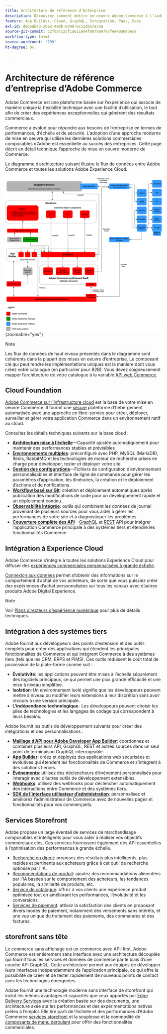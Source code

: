 ```yaml
---
title: Architecture de référence d’Enterprise
description: Découvrez comment mettre en oeuvre Adobe Commerce à l’aide de la dernière technologie de commerce composable d’Adobe.
feature: App Builder, Cloud, GraphQL, Integration, Paas, Saas
exl-id: d066ab43-20e2-4e0b-8348-0c52d6a7ac8a
source-git-commit: c2f6b7125f1a611e94f807999787fee48a0e5ece
workflow-type: tm+mt
source-wordcount: '799'
ht-degree: 0%

---
```


# Architecture de référence d’entreprise d’Adobe Commerce

Adobe Commerce est une plateforme basée sur l’expérience qui associe de manière unique la flexibilité technique avec une facilité d’utilisation, le tout afin de créer des expériences exceptionnelles qui génèrent des résultats commerciaux.

Commerce a évolué pour répondre aux besoins de l’entreprise en termes de performances, d’échelle et de sécurité. L’adoption d’une approche moderne de mise en oeuvre qui utilise les dernières solutions commerciales composables d’Adobe est essentielle au succès des entreprises. Cette page décrit en détail technique l’approche de mise en oeuvre moderne de Commerce.

Le diagramme d’architecture suivant illustre le flux de données entre Adobe Commerce et toutes les solutions Adobe Experience Cloud.

![Schéma architectural montrant comment Adobe Commerce se connecte aux solutions Experience Cloud](../../assets/playbooks/commerce-architecture-v3.svg){zoomable=&quot;yes&quot;}

>[!NOTE]
>
>Les flux de données de haut niveau présentés dans le diagramme sont cohérents dans la plupart des mises en oeuvre d’entreprise. Le composant clé qui peut rendre les implémentations uniques est la manière dont vous créez votre catalogue (en particulier pour B2B). Vous devez soigneusement mapper l’architecture de votre catalogue à la variable [API web Commerce](https://developer.adobe.com/commerce/webapi/get-started/).

## Cloud Foundation

[Adobe Commerce sur l’infrastructure cloud](https://experienceleague.adobe.com/en/docs/commerce-cloud-service/user-guide/overview) est la base de votre mise en oeuvre Commerce. Il fournit une [secure](../../security-and-compliance/shared-responsibility.md) plateforme d’hébergement automatisée avec une approche en libre-service pour créer, déployer, surveiller et gérer votre application Commerce dans un environnement natif au cloud.

Consultez les détails techniques suivants sur la base cloud :

- [**Architecture mise à l’échelle**](https://experienceleague.adobe.com/en/docs/commerce-cloud-service/user-guide/architecture/scaled-architecture)—Capacité ajustée automatiquement pour maintenir des performances stables et prévisibles
- [**Environnements multiples**](https://experienceleague.adobe.com/en/docs/commerce-cloud-service/user-guide/architecture/pro-architecture): préconfiguré avec PHP, MySQL (MariaDB), Redis, RabbitMQ et les technologies de moteur de recherche prises en charge pour développer, tester et déployer votre site.
- [**Gestion des configurations**](https://experienceleague.adobe.com/en/docs/commerce-cloud-service/user-guide/configure/overview)—Fichiers de configuration d’environnement personnalisables et interface de ligne de commande pour gérer les paramètres d’application, les itinéraires, la création et le déploiement d’actions et de notifications.
- [**Workflow basé sur Git**](https://experienceleague.adobe.com/en/docs/commerce-cloud-service/user-guide/architecture/pro-develop-deploy-workflow): création et déploiement automatiques après publication des modifications de code pour un développement rapide et un déploiement continu.
- [**Observabilité intégrée**](https://experienceleague.adobe.com/en/docs/commerce-cloud-service/user-guide/monitor/performance): outils qui combinent les données de journal provenant de plusieurs sources pour vous aider à gérer les performances de votre site et à diagnostiquer les problèmes
- [**Couverture complète des API**](https://developer.adobe.com/commerce/webapi/get-started/)—[GraphQL](https://developer.adobe.com/commerce/webapi/graphql/) et [REST](https://developer.adobe.com/commerce/webapi/rest) API pour intégrer l’application Commerce principale à des systèmes tiers et étendre les fonctionnalités Commerce

## Intégration à Experience Cloud

Adobe Commerce s’intègre à toutes les solutions Experience Cloud pour diffuser des [expériences commerciales personnalisées à grande échelle](https://experienceleague.adobe.com/en/docs/commerce-admin/customers/customers-menu/personalize-scale#customers-menu).

[Connexion aux données](https://experienceleague.adobe.com/en/docs/commerce-merchant-services/data-connection/overview) permet d’obtenir des informations sur le comportement d’achat de vos acheteurs, de sorte que vous puissiez créer des expériences d’achat personnalisées sur tous les canaux avec d’autres produits Adobe Digital Experience.

>[!NOTE]
>
>Voir [Plans directeurs d’expérience numérique](https://experienceleague.adobe.com/en/docs/blueprints-learn/architecture/overview) pour plus de détails techniques.


## Intégration à des systèmes tiers

Adobe fournit aux développeurs des points d’extension et des outils complets pour créer des applications qui étendent les principales fonctionnalités de Commerce et qui intègrent Commerce à des systèmes tiers (tels que les CRM, ERPS et PIMS). Ces outils réduisent le coût total de possession de la plate-forme comme suit :

- **Évolutivité**: les applications peuvent être mises à l’échelle séparément des logiciels principaux, ce qui permet une plus grande efficacité et une mise à niveau simplifiée.
- **Isolation**-Un environnement isolé signifie que les développeurs peuvent mettre à niveau ou modifier leurs extensions à leur discrétion sans avoir recours à une version principale.
- **L&#39;indépendance technologique**- Les développeurs peuvent choisir les piles de technologies et les langages de codage qui correspondent à leurs besoins.

Adobe fournit les outils de développement suivants pour créer des intégrations et des personnalisations :

- [**Maillage d’API pour Adobe Developer App Builder**](https://developer.adobe.com/graphql-mesh-gateway/): coordonnez et combinez plusieurs API, GraphQL, REST et autres sources dans un seul point de terminaison GraphQL interrogeable.
- [**App Builder**](https://developer.adobe.com/app-builder/docs/overview/): créez et déployez des applications web sécurisées et évolutives qui étendent les fonctionnalités de Commerce et s’intègrent à des solutions tierces.
- [**Événements**](https://developer.adobe.com/commerce/extensibility/events/): utilisez des déclencheurs d’événement personnalisés pour interagir avec d’autres outils de développement extensibles.
- [**Webhooks**](https://developer.adobe.com/commerce/extensibility/webhooks/): utilisez des webhooks pour déclencher automatiquement des interactions entre Commerce et des systèmes tiers.
- [**SDK de l’interface utilisateur d’administration**](https://developer.adobe.com/commerce/extensibility/admin-ui-sdk/): personnalisez et améliorez l’administrateur de Commerce avec de nouvelles pages et fonctionnalités pour vos commerçants.

## Services Storefront

Adobe propose un large éventail de services de marchandisage composables et intelligents pour vous aider à réaliser vos objectifs commerciaux clés. Ces services fournissent également des API essentielles à l’optimisation des performances à grande échelle.

- [Recherche en direct](https://experienceleague.adobe.com/en/docs/commerce-merchant-services/live-search/overview): proposez des résultats plus intelligents, plus rapides et pertinents aux acheteurs grâce à cet outil de recherche optimisé par l’IA.
- [Recommendations de produit](https://experienceleague.adobe.com/en/docs/commerce-merchant-services/product-recommendations/overview): ajoutez des recommandations alimentées par l’IA basées sur le comportement des acheteurs, les tendances populaires, la similarité de produits, etc.
- [Service de catalogue](https://experienceleague.adobe.com/en/docs/commerce-merchant-services/catalog-service/guide-overview): offrez à vos clients une expérience produit optimisée tout en améliorant les performances, l’évolutivité et les conversions.
- [Services de paiement](https://experienceleague.adobe.com/en/docs/commerce-merchant-services/payment-services/guide-overview): attisez la satisfaction des clients en proposant divers modes de paiement, notamment des versements sans intérêts, et une vue unique du traitement des paiements, des commandes et des factures.

## storefront sans tête

Le commerce sans affichage est un commerce avec API-first. Adobe Commerce est entièrement sans interface avec une architecture découplée qui fournit tous les services et données de commerce par le biais d’une couche API GraphQL. Cette architecture permet aux équipes de développer leurs interfaces indépendamment de l’application principale, ce qui offre la possibilité de créer et de tester rapidement de nouveaux points de contact avec les technologies émergentes.

Adobe fournit une technologie moderne sans interface de storefront qui inclut les mêmes avantages et capacités que ceux apportés par [Edge Delivery Services](https://www.aem.live/home) avec la création basée sur des documents, une architecture axée sur les performances et des expérimentations natives prêtes à l’emploi. Elle tire parti de l’échelle et des performances d’Adobe Commerce [services storefront](#storefront-services) et la souplesse et la commodité de [composants de menu déroulant](https://experienceleague.adobe.com/developer/commerce/storefront/) pour offrir des fonctionnalités commerciales.


